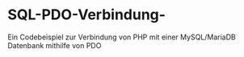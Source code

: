 # SQL-PDO-Verbindung-
Ein Codebeispiel zur Verbindung von PHP mit einer MySQL/MariaDB Datenbank mithilfe von PDO
